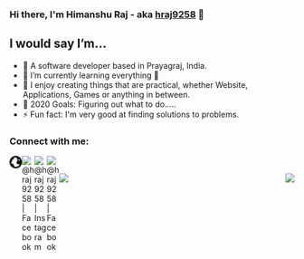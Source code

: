 ### Hi there, I'm Himanshu Raj - aka [hraj9258][website] 👋

## I would say I’m…
- 🔭 A software developer based in Prayagraj, India.
- 🌱 I’m currently learning everything 🤣
- 👯 I enjoy creating things that are practical, whether Website, Applications, Games or anything in between.
- 🥅 2020 Goals: Figuring out what to do.....
- ⚡ Fun fact: I'm very good at finding solutions to problems.

### Connect with me:

[<img align="left" alt="hraj9258" width="22px" src="https://raw.githubusercontent.com/iconic/open-iconic/master/svg/globe.svg" />][website]
[<img align="left" alt="@hraj9258 | Facebook" width="22px" src="https://cdn.jsdelivr.net/npm/simple-icons@v3/icons/telegram.svg" />][telegram]
[<img align="left" alt="@hraj9258 | Instagram" width="22px" src="https://cdn.jsdelivr.net/npm/simple-icons@v3/icons/instagram.svg" />][instagram]
[<img align="left" alt="@hraj9258 | Facebook" width="22px" src="https://cdn.jsdelivr.net/npm/simple-icons@v3/icons/facebook.svg" />][facebook]
<br>

<a href="https://hraj9258.github.io">
  <img align="left" width=400px src="https://github-readme-stats.vercel.app/api?username=hraj9258&show_icons=true" />
</a>
<a href="https://hraj9258.github.io">
  <img align="left" src="https://github-readme-stats.vercel.app/api/top-langs/?username=hraj9258&layout=compact&count_private=false" />
</a>

[website]: https://hraj9258.github.io
[instagram]: https://instagram.com/hraj9258
[facebook]: https://facebook.com/hraj9258
[telegram]: https://t.me/hraj9258